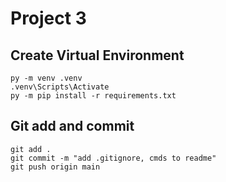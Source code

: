 # Project 3 

## Create Virtual Environment

```shell
py -m venv .venv
.venv\Scripts\Activate
py -m pip install -r requirements.txt
```

## Git add and commit 

```shell
git add .
git commit -m "add .gitignore, cmds to readme"
git push origin main
```
